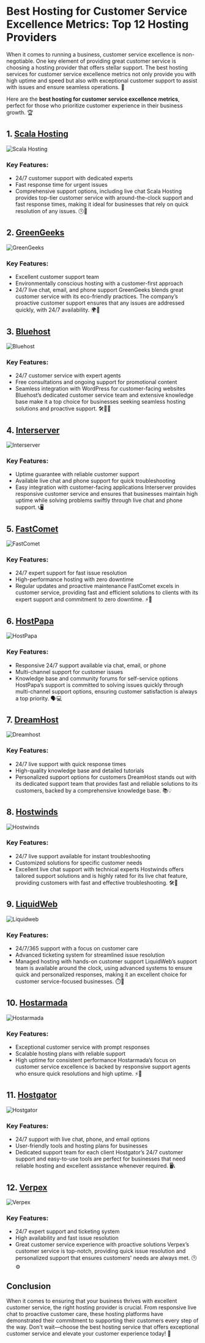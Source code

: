 # Best Hosting for Customer Service Excellence Metrics: Top 12 Hosting Providers

When it comes to running a business, customer service excellence is non-negotiable. One key element of providing great customer service is choosing a hosting provider that offers stellar support. The best hosting services for customer service excellence metrics not only provide you with high uptime and speed but also with exceptional customer support to assist with issues and ensure seamless operations. 🌟

Here are the **best hosting for customer service excellence metrics**, perfect for those who prioritize customer experience in their business growth. 🏆

## 1. [Scala Hosting](https://snipitx.com/scala-jy)
![Scala Hosting](https://i.imgur.com/uJ5JIK3.png "Scala Web Hosting")
### Key Features:
- 24/7 customer support with dedicated experts
- Fast response time for urgent issues
- Comprehensive support options, including live chat
Scala Hosting provides top-tier customer service with around-the-clock support and fast response times, making it ideal for businesses that rely on quick resolution of any issues. 🕒💬

## 2. [GreenGeeks](https://snipitx.com/greengeeks-jy)
![GreenGeeks](https://i.imgur.com/eEwuntu.jpg "GreenGeeks Hosting")
### Key Features:
- Excellent customer support team
- Environmentally conscious hosting with a customer-first approach
- 24/7 live chat, email, and phone support
GreenGeeks blends great customer service with its eco-friendly practices. The company’s proactive customer support ensures that any issues are addressed quickly, with 24/7 availability. 🌍💬

## 3. [Bluehost](https://snipitx.com/bluehost-jy)
![Bluehost](https://i.imgur.com/PasFF9E.jpeg "Bluehost Hosting")
### Key Features:
- 24/7 customer service with expert agents
- Free consultations and ongoing support for promotional content
- Seamless integration with WordPress for customer-facing websites
Bluehost’s dedicated customer service team and extensive knowledge base make it a top choice for businesses seeking seamless hosting solutions and proactive support. 🛠️👩‍💻

## 4. [Interserver](https://snipitx.com/interserver-jy)
![Interserver](https://i.imgur.com/OM5dOEW.jpeg "Interserver Hosting")
### Key Features:
- Uptime guarantee with reliable customer support
- Available live chat and phone support for quick troubleshooting
- Easy integration with customer-facing applications
Interserver provides responsive customer service and ensures that businesses maintain high uptime while solving problems swiftly through live chat and phone support. 📞🖥️

## 5. [FastComet](https://snipitx.com/fastcomet-jy)
![FastComet](https://i.imgur.com/7qgXuWp.png "FastComet Hosting")
### Key Features:
- 24/7 expert support for fast issue resolution
- High-performance hosting with zero downtime
- Regular updates and proactive maintenance
FastComet excels in customer service, providing fast and efficient solutions to clients with its expert support and commitment to zero downtime. ⚡💬

## 6. [HostPapa](https://snipitx.com/hostpapa-jy)
![HostPapa](https://i.imgur.com/ouDTkvl.jpeg "HostPapa Hosting")
### Key Features:
- Responsive 24/7 support available via chat, email, or phone
- Multi-channel support for customer issues
- Knowledge base and community forums for self-service options
HostPapa’s support is committed to solving issues quickly through multi-channel support options, ensuring customer satisfaction is always a top priority. 🗣️💻

## 7. [DreamHost](https://snipitx.com/dreamhost-jy)
![Dreamhost](https://i.imgur.com/rXIg8ip.jpeg "Dreamhost Hosting")
### Key Features:
- 24/7 live support with quick response times
- High-quality knowledge base and detailed tutorials
- Personalized support options for customers
DreamHost stands out with its dedicated support team that provides fast and reliable solutions to its customers, backed by a comprehensive knowledge base. 📚💡

## 8. [Hostwinds](https://snipitx.com/hostwinds-jy)
![Hostwinds](https://i.imgur.com/53aSNXx.jpeg "Hostwinds Hosting")
### Key Features:
- 24/7 live support available for instant troubleshooting
- Customized solutions for specific customer needs
- Excellent live chat support with technical experts
Hostwinds offers tailored support solutions and is highly rated for its live chat feature, providing customers with fast and effective troubleshooting. 🛠️💬

## 9. [LiquidWeb](https://snipitx.com/liquidweb-jy)
![Liquidweb](https://i.imgur.com/4IvT9SC.jpeg "Liquidweb Hosting")
### Key Features:
- 24/7/365 support with a focus on customer care
- Advanced ticketing system for streamlined issue resolution
- Managed hosting with hands-on customer support
LiquidWeb’s support team is available around the clock, using advanced systems to ensure quick and personalized responses, making it an excellent choice for customer service-focused businesses. ⏱️🔧

## 10. [Hostarmada](https://snipitx.com/hostarmada-jy)
![Hostarmada](https://i.imgur.com/KFbdf3o.jpeg "Hostarmada Hosting")
### Key Features:
- Exceptional customer service with prompt responses
- Scalable hosting plans with reliable support
- High uptime for consistent performance
Hostarmada’s focus on customer service excellence is backed by responsive support agents who ensure quick resolutions and high uptime. ⚡💬

## 11. [Hostgator](https://snipitx.com/hostgator-jy)
![Hostgator](https://i.imgur.com/BcVkH57.jpeg "Hostgator Hosting")
### Key Features:
- 24/7 support with live chat, phone, and email options
- User-friendly tools and hosting plans for businesses
- Dedicated support team for each client
Hostgator’s 24/7 customer support and easy-to-use tools are perfect for businesses that need reliable hosting and excellent assistance whenever required. 🖥️📞

## 12. [Verpex](https://snipitx.com/verpex-jy)
![Verpex](https://i.imgur.com/6x5LhiS.jpeg "Verpex Hosting")
### Key Features:
- 24/7 expert support and ticketing system
- High availability and fast issue resolution
- Great customer service experience with proactive solutions
Verpex’s customer service is top-notch, providing quick issue resolution and personalized support that ensures customers' needs are always met. 🕒⚙️

## Conclusion
When it comes to ensuring that your business thrives with excellent customer service, the right hosting provider is crucial. From responsive live chat to proactive customer care, these hosting platforms have demonstrated their commitment to supporting their customers every step of the way. Don't wait—choose the best hosting service that offers exceptional customer service and elevate your customer experience today! 🌟
